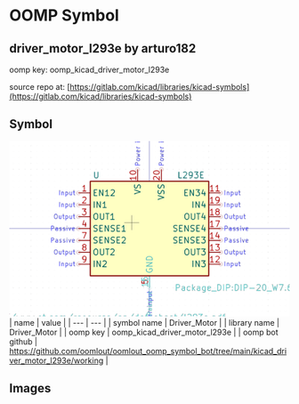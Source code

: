 # OOMP Symbol  
## driver_motor_l293e  by arturo182  
  
oomp key: oomp_kicad_driver_motor_l293e  
  
source repo at: [https://gitlab.com/kicad/libraries/kicad-symbols](https://gitlab.com/kicad/libraries/kicad-symbols)  
## Symbol  
  
[![working.png](working_600.png)](working.png)  
| name | value | 
| --- | --- | 
| symbol name | Driver_Motor | 
| library name | Driver_Motor | 
| oomp key | oomp_kicad_driver_motor_l293e | 
| oomp bot github | https://github.com/oomlout/oomlout_oomp_symbol_bot/tree/main/kicad_driver_motor_l293e/working | 
## Images  
